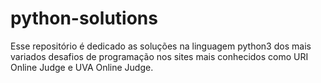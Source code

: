 # python-solutions

Esse repositório é dedicado as soluções na linguagem python3 dos mais variados desafios de programação nos sites mais conhecidos como URI Online Judge e UVA Online Judge.
